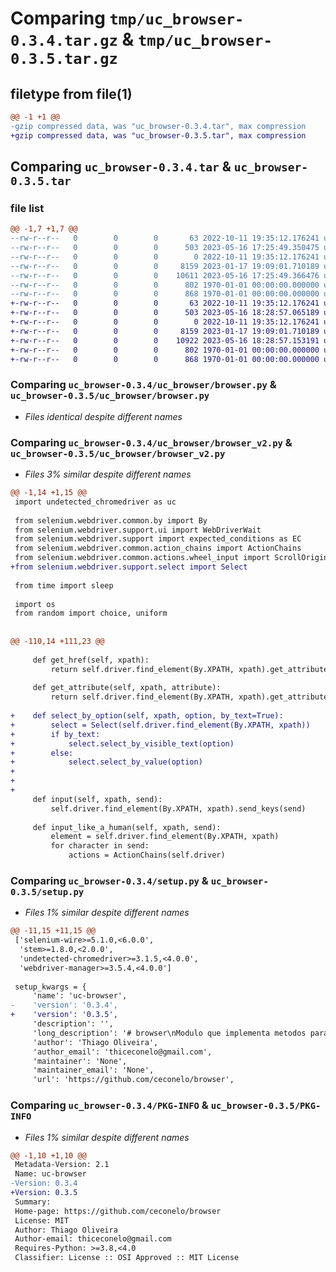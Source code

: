 # Comparing `tmp/uc_browser-0.3.4.tar.gz` & `tmp/uc_browser-0.3.5.tar.gz`

## filetype from file(1)

```diff
@@ -1 +1 @@
-gzip compressed data, was "uc_browser-0.3.4.tar", max compression
+gzip compressed data, was "uc_browser-0.3.5.tar", max compression
```

## Comparing `uc_browser-0.3.4.tar` & `uc_browser-0.3.5.tar`

### file list

```diff
@@ -1,7 +1,7 @@
--rw-r--r--   0        0        0       63 2022-10-11 19:35:12.176241 uc_browser-0.3.4/README.md
--rw-r--r--   0        0        0      503 2023-05-16 17:25:49.350475 uc_browser-0.3.4/pyproject.toml
--rw-r--r--   0        0        0        0 2022-10-11 19:35:12.176241 uc_browser-0.3.4/uc_browser/__init__.py
--rw-r--r--   0        0        0     8159 2023-01-17 19:09:01.710189 uc_browser-0.3.4/uc_browser/browser.py
--rw-r--r--   0        0        0    10611 2023-05-16 17:25:49.366476 uc_browser-0.3.4/uc_browser/browser_v2.py
--rw-r--r--   0        0        0      802 1970-01-01 00:00:00.000000 uc_browser-0.3.4/setup.py
--rw-r--r--   0        0        0      868 1970-01-01 00:00:00.000000 uc_browser-0.3.4/PKG-INFO
+-rw-r--r--   0        0        0       63 2022-10-11 19:35:12.176241 uc_browser-0.3.5/README.md
+-rw-r--r--   0        0        0      503 2023-05-16 18:28:57.065189 uc_browser-0.3.5/pyproject.toml
+-rw-r--r--   0        0        0        0 2022-10-11 19:35:12.176241 uc_browser-0.3.5/uc_browser/__init__.py
+-rw-r--r--   0        0        0     8159 2023-01-17 19:09:01.710189 uc_browser-0.3.5/uc_browser/browser.py
+-rw-r--r--   0        0        0    10922 2023-05-16 18:28:57.153191 uc_browser-0.3.5/uc_browser/browser_v2.py
+-rw-r--r--   0        0        0      802 1970-01-01 00:00:00.000000 uc_browser-0.3.5/setup.py
+-rw-r--r--   0        0        0      868 1970-01-01 00:00:00.000000 uc_browser-0.3.5/PKG-INFO
```

### Comparing `uc_browser-0.3.4/uc_browser/browser.py` & `uc_browser-0.3.5/uc_browser/browser.py`

 * *Files identical despite different names*

### Comparing `uc_browser-0.3.4/uc_browser/browser_v2.py` & `uc_browser-0.3.5/uc_browser/browser_v2.py`

 * *Files 3% similar despite different names*

```diff
@@ -1,14 +1,15 @@
 import undetected_chromedriver as uc
 
 from selenium.webdriver.common.by import By
 from selenium.webdriver.support.ui import WebDriverWait
 from selenium.webdriver.support import expected_conditions as EC
 from selenium.webdriver.common.action_chains import ActionChains
 from selenium.webdriver.common.actions.wheel_input import ScrollOrigin
+from selenium.webdriver.support.select import Select
 
 from time import sleep
 
 import os
 from random import choice, uniform
 
 
@@ -110,14 +111,23 @@
 
     def get_href(self, xpath):
         return self.driver.find_element(By.XPATH, xpath).get_attribute('href')
 
     def get_attribute(self, xpath, attribute):
         return self.driver.find_element(By.XPATH, xpath).get_attribute(attribute)
 
+    def select_by_option(self, xpath, option, by_text=True):
+        select = Select(self.driver.find_element(By.XPATH, xpath))
+        if by_text:
+            select.select_by_visible_text(option)
+        else:
+            select.select_by_value(option)
+
+
+
     def input(self, xpath, send):
         self.driver.find_element(By.XPATH, xpath).send_keys(send)
 
     def input_like_a_human(self, xpath, send):
         element = self.driver.find_element(By.XPATH, xpath)
         for character in send:
             actions = ActionChains(self.driver)
```

### Comparing `uc_browser-0.3.4/setup.py` & `uc_browser-0.3.5/setup.py`

 * *Files 1% similar despite different names*

```diff
@@ -11,15 +11,15 @@
 ['selenium-wire>=5.1.0,<6.0.0',
  'stem>=1.8.0,<2.0.0',
  'undetected-chromedriver>=3.1.5,<4.0.0',
  'webdriver-manager>=3.5.4,<4.0.0']
 
 setup_kwargs = {
     'name': 'uc-browser',
-    'version': '0.3.4',
+    'version': '0.3.5',
     'description': '',
     'long_description': '# browser\nModulo que implementa metodos para uso com selenium.\n',
     'author': 'Thiago Oliveira',
     'author_email': 'thiceconelo@gmail.com',
     'maintainer': 'None',
     'maintainer_email': 'None',
     'url': 'https://github.com/ceconelo/browser',
```

### Comparing `uc_browser-0.3.4/PKG-INFO` & `uc_browser-0.3.5/PKG-INFO`

 * *Files 1% similar despite different names*

```diff
@@ -1,10 +1,10 @@
 Metadata-Version: 2.1
 Name: uc-browser
-Version: 0.3.4
+Version: 0.3.5
 Summary: 
 Home-page: https://github.com/ceconelo/browser
 License: MIT
 Author: Thiago Oliveira
 Author-email: thiceconelo@gmail.com
 Requires-Python: >=3.8,<4.0
 Classifier: License :: OSI Approved :: MIT License
```

